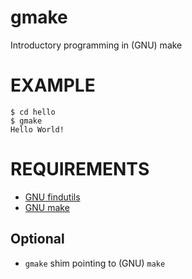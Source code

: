 # gmake

Introductory programming in (GNU) make

# EXAMPLE

```
$ cd hello
$ gmake
Hello World!
```

# REQUIREMENTS

* [GNU findutils](https://www.gnu.org/software/findutils/)
* [GNU make](https://www.gnu.org/software/make/)

## Optional

* `gmake` shim pointing to (GNU) `make`
